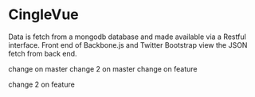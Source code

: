 CingleVue
=========
Data is fetch from a mongodb database and made available via a Restful interface. Front end of Backbone.js 
and Twitter Bootstrap view the JSON fetch from back end.

change on master
change 2 on master
change on feature

change 2 on feature
